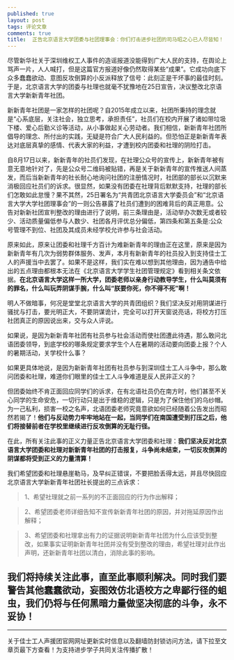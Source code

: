 ```yaml
---
published: true
layout: post
tags: 评论文章
comments: true
title:  正告北京语言大学团委与社团理事会：你们打击进步社团的司马昭之心已人尽皆知！
---
```


尽管新华社关于深圳维权工人事件的造谣报道没能得到广大人民的支持，在舆论上骂声一片，人人喊打，但是这篇官方报道好像仍然取得某些“成果”。它成功向底下众多蠢蠢欲动、意图反攻倒算的小反派释放了信号：此刻正是干坏事的最佳时刻。于是，北京语言大学的团委与社理也就毫不犹豫地在25日宣告，决议整改北京语言大学新新青年社团。

新新青年社团是一家怎样的社团呢？自2015年成立以来，社团所秉持的理念就是“心系底层，关注社会，独立思考，承担责任”，社员们在校内开展了诸如带垃圾下楼、爱心后勤义诊等活动，从小事做起关心劳动者。我们相信，新新青年社团所倡导的理念、所付出的实践，无疑是符合广大人民利益的。但恐怕正是新新青年表达对底层真挚的感情、代表大家的利益，才遭到校内团委和社理的阴险打击。

自8月17日以来，新新青年的社员们发现，在社理公众号的宣传上，新新青年被有意无意地针对了，先是公众号二维码被贴错，再是关于新新青年的宣传推送人间蒸发，而后当新新青年的社长耐心地询问社团的注册情况时，社团部的部长以沉默来消极回应社员们的诉求。很显然，如果没有团委在社理背后默默支持，社理的部长们怎敢如此怠慢？果不其然，25日署名为“共青团北京语言大学委员会”和“北京语言大学大学社团理事会”的一则公告暴露了社员们遭到的困难背后的真正用意。公告对新新社团宣判整改的理由进行了说明，前三条理由是，活动举办次数无或者较少、活动质量偏低参与人数少、社团各月评优总分偏低，第四条和第五条是:公众号管理不到位、社团及其成员未经学校允许参与社会活动。

原来如此，原来让团委和社理千方百计为难新新青年的理由正在这里，原来是因为新新青年有几次为弱势群体服务、发声，本月有新新青年的社员投入到支持佳士工人的声援当中去罢了。如果不是这样，我们实在难以想到其他理由，因为通告中给出的五点理由都根本无法在《北京语言大学学生社团管理规定》看到相关条文依据。**在北京语言大学这样一所大学，团委老师以亲身行动教导学生，什么叫莫须有的罪名，什么叫玩弄阴谋手腕，什么叫“朕要你死，你不得不死”啊！**

明人不做暗事，何况是堂堂北京语言大学的共青团组织？我们坚决反对用阴谋进行骚扰与打击，要光明正大，不要阴谋诡计，完全可以打开天窗说亮话，将校方打压社团真正的原因说出来，交与众人评说。

如果说，是因为新新青年社团有社员参与社会活动而使社团遭此待遇，那么敢问北语团委领导，到底学校的哪条规定要求学生个人在暑期的活动要向团委上报？个人的暑期活动，关学校什么事？

如果更具体地说，是因为新新青年社团有社员参与到深圳佳士工人斗争中，那么敢问团委和社理，难道你们眼里的佳士工人斗争难道是反人民非正义的？

但团委始终不肯正面回应同学们的诉求，在有北语社员仍在南方时，他们甚至不关心同学的生命安危，一切行动只是出于维稳的逻辑，只是为了保住他们的乌纱帽。为一己私利，损害一校之名声，北语团委老师究竟意欲如何已经随着公告发出而昭然若揭了！**他们与反动势力牢牢地站在一起，当同学们在南国遭受到打压之后，他们将接替前者在学校里继续进行反攻倒算的无耻行径。**

在此，所有关注此事的正义力量正告北京语言大学团委和社理：**我们坚决反对北京语言大学团委和社理对新新青年社团的打击报复，斗争尚未结束，一切反攻倒算的阴谋都将受到正义的力量清算！**

我们希望团委和社理悬崖勒马，及早纠正错误，不要把脸丢得太远，并且尽快回应北京语言大学新新青年社团社长提出的三点诉求：

>1、希望社理就之前一系列的不正面回应的行为作出解释；

>2、希望团委老师详细告知不宣传新新青年社团的原因，并对拖延原因作出解释；

>3、希望团委和社理拿出有力的证据说明新新青年社团为什么应该受到整改，如果事实证明新新青年社团并没有受到整改的理由，希望社理对此作出声明，还新新青年社团以清白，消除此事的影响。

我们将持续关注此事，直至此事顺利解决。**同时我们要警告其他蠢蠢欲动，妄图效仿北语校方之卑鄙行径的蛆虫，我们仍将与任何黑暗力量做坚决彻底的斗争，永不妥协！**
---

---
关于佳士工人声援团官网网址更新实时信息以及翻墙防封锁访问方法，请下拉至文章页最下方查看！为支持进步学子共同关注传播扩散！
